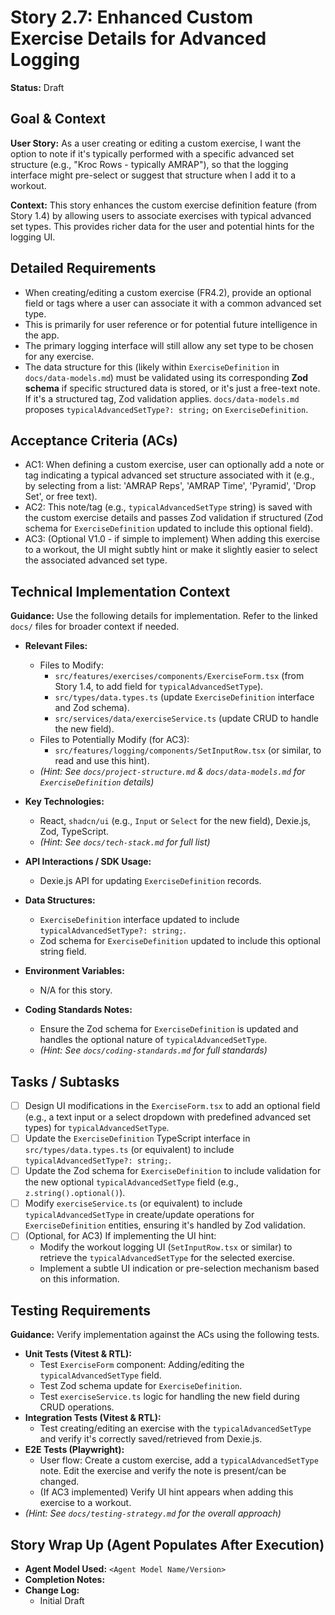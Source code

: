 # Story 2.7: Enhanced Custom Exercise Details for Advanced Logging

**Status:** Draft

## Goal & Context

**User Story:** As a user creating or editing a custom exercise, I want the option to note if it's typically performed with a specific advanced set structure (e.g., "Kroc Rows - typically AMRAP"), so that the logging interface might pre-select or suggest that structure when I add it to a workout.

**Context:** This story enhances the custom exercise definition feature (from Story 1.4) by allowing users to associate exercises with typical advanced set types. This provides richer data for the user and potential hints for the logging UI.

## Detailed Requirements

* When creating/editing a custom exercise (FR4.2), provide an optional field or tags where a user can associate it with a common advanced set type.
* This is primarily for user reference or for potential future intelligence in the app.
* The primary logging interface will still allow any set type to be chosen for any exercise.
* The data structure for this (likely within `ExerciseDefinition` in `docs/data-models.md`) must be validated using its corresponding **Zod schema** if specific structured data is stored, or it's just a free-text note. If it's a structured tag, Zod validation applies. `docs/data-models.md` proposes `typicalAdvancedSetType?: string;` on `ExerciseDefinition`.

## Acceptance Criteria (ACs)

* AC1: When defining a custom exercise, user can optionally add a note or tag indicating a typical advanced set structure associated with it (e.g., by selecting from a list: 'AMRAP Reps', 'AMRAP Time', 'Pyramid', 'Drop Set', or free text).
* AC2: This note/tag (e.g., `typicalAdvancedSetType` string) is saved with the custom exercise details and passes Zod validation if structured (Zod schema for `ExerciseDefinition` updated to include this optional field).
* AC3: (Optional V1.0 - if simple to implement) When adding this exercise to a workout, the UI might subtly hint or make it slightly easier to select the associated advanced set type.

## Technical Implementation Context

**Guidance:** Use the following details for implementation. Refer to the linked `docs/` files for broader context if needed.

* **Relevant Files:**
  * Files to Modify:
    * `src/features/exercises/components/ExerciseForm.tsx` (from Story 1.4, to add field for `typicalAdvancedSetType`).
    * `src/types/data.types.ts` (update `ExerciseDefinition` interface and Zod schema).
    * `src/services/data/exerciseService.ts` (update CRUD to handle the new field).
  * Files to Potentially Modify (for AC3):
    * `src/features/logging/components/SetInputRow.tsx` (or similar, to read and use this hint).
  * _(Hint: See `docs/project-structure.md` & `docs/data-models.md` for `ExerciseDefinition` details)_

* **Key Technologies:**
  * React, `shadcn/ui` (e.g., `Input` or `Select` for the new field), Dexie.js, Zod, TypeScript.
  * _(Hint: See `docs/tech-stack.md` for full list)_

* **API Interactions / SDK Usage:**
  * Dexie.js API for updating `ExerciseDefinition` records.

* **Data Structures:**
  * `ExerciseDefinition` interface updated to include `typicalAdvancedSetType?: string;`.
  * Zod schema for `ExerciseDefinition` updated to include this optional string field.

* **Environment Variables:**
  * N/A for this story.

* **Coding Standards Notes:**
  * Ensure the Zod schema for `ExerciseDefinition` is updated and handles the optional nature of `typicalAdvancedSetType`.
  * _(Hint: See `docs/coding-standards.md` for full standards)_

## Tasks / Subtasks

* [ ] Design UI modifications in the `ExerciseForm.tsx` to add an optional field (e.g., a text input or a select dropdown with predefined advanced set types) for `typicalAdvancedSetType`.
* [ ] Update the `ExerciseDefinition` TypeScript interface in `src/types/data.types.ts` (or equivalent) to include `typicalAdvancedSetType?: string;`.
* [ ] Update the Zod schema for `ExerciseDefinition` to include validation for the new optional `typicalAdvancedSetType` field (e.g., `z.string().optional()`).
* [ ] Modify `exerciseService.ts` (or equivalent) to include `typicalAdvancedSetType` in create/update operations for `ExerciseDefinition` entities, ensuring it's handled by Zod validation.
* [ ] (Optional, for AC3) If implementing the UI hint:
  * Modify the workout logging UI (`SetInputRow.tsx` or similar) to retrieve the `typicalAdvancedSetType` for the selected exercise.
  * Implement a subtle UI indication or pre-selection mechanism based on this information.

## Testing Requirements

**Guidance:** Verify implementation against the ACs using the following tests.

* **Unit Tests (Vitest & RTL):**
  * Test `ExerciseForm` component: Adding/editing the `typicalAdvancedSetType` field.
  * Test Zod schema update for `ExerciseDefinition`.
  * Test `exerciseService.ts` logic for handling the new field during CRUD operations.
* **Integration Tests (Vitest & RTL):**
  * Test creating/editing an exercise with the `typicalAdvancedSetType` and verify it's correctly saved/retrieved from Dexie.js.
* **E2E Tests (Playwright):**
  * User flow: Create a custom exercise, add a `typicalAdvancedSetType` note. Edit the exercise and verify the note is present/can be changed.
  * (If AC3 implemented) Verify UI hint appears when adding this exercise to a workout.
* _(Hint: See `docs/testing-strategy.md` for the overall approach)_

## Story Wrap Up (Agent Populates After Execution)

* **Agent Model Used:** `<Agent Model Name/Version>`
* **Completion Notes:**
* **Change Log:**
  * Initial Draft

